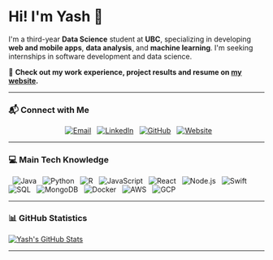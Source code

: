 # Hi! I'm Yash 👋

I'm a third-year **Data Science** student at **UBC**, specializing in developing **web and mobile apps**, **data analysis**, and **machine learning**. I'm seeking internships in software development and data science.

📄 **Check out my work experience, project results and resume on [my website](https://kyash03.com).**

---

### 📬 Connect with Me

<p align="center">
  <a href="mailto:kyash03@student.ubc.ca"><img src="https://img.shields.io/badge/Email-D14836?style=for-the-badge&logo=gmail&logoColor=white" alt="Email"/></a>
  <a href="https://www.linkedin.com/in/kyash03"><img src="https://img.shields.io/badge/LinkedIn-0077B5?style=for-the-badge&logo=linkedin&logoColor=white" alt="LinkedIn"/></a>
  <a href="https://github.com/KYash03"><img src="https://img.shields.io/badge/GitHub-100000?style=for-the-badge&logo=github&logoColor=white" alt="GitHub"/></a>
  <a href="https://kyash03.com"><img src="https://img.shields.io/badge/Website-DC2743?style=for-the-badge&logo=internet-explorer&logoColor=white" alt="Website"/></a>
</p>

---

### 💻 Main Tech Knowledge

<p align="left">
  <img src="https://img.shields.io/badge/JAVA-007396.svg?&style=for-the-badge&logo=java&logoColor=white" alt="Java"/>
  <img src="https://img.shields.io/badge/PYTHON-3776AB.svg?&style=for-the-badge&logo=python&logoColor=white" alt="Python"/>
  <img src="https://img.shields.io/badge/R-276DC3.svg?&style=for-the-badge&logo=r&logoColor=white" alt="R"/>
  <img src="https://img.shields.io/badge/JAVASCRIPT-F7DF1E.svg?&style=for-the-badge&logo=javascript&logoColor=black" alt="JavaScript"/>
  <img src="https://img.shields.io/badge/REACT-61DAFB.svg?&style=for-the-badge&logo=react&logoColor=black" alt="React"/>
  <img src="https://img.shields.io/badge/NODE.JS-339933.svg?&style=for-the-badge&logo=node.js&logoColor=white" alt="Node.js"/>
  <img src="https://img.shields.io/badge/SWIFT-FA7343.svg?&style=for-the-badge&logo=swift&logoColor=white" alt="Swift"/>
  <img src="https://img.shields.io/badge/SQL-4479A1.svg?&style=for-the-badge&logo=sql&logoColor=white" alt="SQL"/>
  <img src="https://img.shields.io/badge/MONGODB-47A248.svg?&style=for-the-badge&logo=mongodb&logoColor=white" alt="MongoDB"/>
  <img src="https://img.shields.io/badge/DOCKER-2496ED.svg?&style=for-the-badge&logo=docker&logoColor=white" alt="Docker"/>
  <img src="https://img.shields.io/badge/AWS-232F3E.svg?&style=for-the-badge&logo=amazon-aws&logoColor=white" alt="AWS"/>
  <img src="https://img.shields.io/badge/GCP-4285F4.svg?&style=for-the-badge&logo=google-cloud&logoColor=white" alt="GCP"/>
</p>

---

### 📊 GitHub Statistics

[![Yash's GitHub Stats](https://github-readme-stats.vercel.app/api?username=KYash03)](https://github.com/KYash03/github-readme-stats)

---
